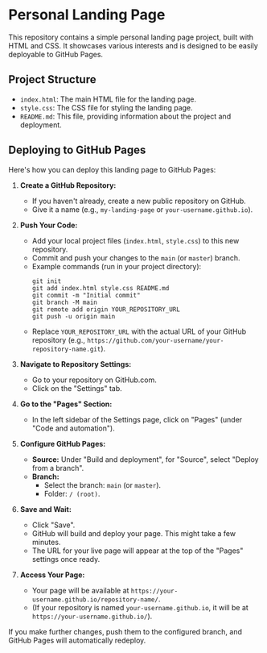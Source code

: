 # Personal Landing Page

This repository contains a simple personal landing page project, built with HTML and CSS. It showcases various interests and is designed to be easily deployable to GitHub Pages.

## Project Structure

- `index.html`: The main HTML file for the landing page.
- `style.css`: The CSS file for styling the landing page.
- `README.md`: This file, providing information about the project and deployment.

## Deploying to GitHub Pages

Here's how you can deploy this landing page to GitHub Pages:

1.  **Create a GitHub Repository:**
    *   If you haven't already, create a new public repository on GitHub.
    *   Give it a name (e.g., `my-landing-page` or `your-username.github.io`).

2.  **Push Your Code:**
    *   Add your local project files (`index.html`, `style.css`) to this new repository.
    *   Commit and push your changes to the `main` (or `master`) branch.
    *   Example commands (run in your project directory):
        ```
        git init
        git add index.html style.css README.md
        git commit -m "Initial commit"
        git branch -M main
        git remote add origin YOUR_REPOSITORY_URL
        git push -u origin main
        ```
    *   Replace `YOUR_REPOSITORY_URL` with the actual URL of your GitHub repository (e.g., `https://github.com/your-username/your-repository-name.git`).

3.  **Navigate to Repository Settings:**
    *   Go to your repository on GitHub.com.
    *   Click on the "Settings" tab.

4.  **Go to the "Pages" Section:**
    *   In the left sidebar of the Settings page, click on "Pages" (under "Code and automation").

5.  **Configure GitHub Pages:**
    *   **Source:** Under "Build and deployment", for "Source", select "Deploy from a branch".
    *   **Branch:**
        *   Select the branch: `main` (or `master`).
        *   Folder: `/ (root)`.

6.  **Save and Wait:**
    *   Click "Save".
    *   GitHub will build and deploy your page. This might take a few minutes.
    *   The URL for your live page will appear at the top of the "Pages" settings once ready.

7.  **Access Your Page:**
    *   Your page will be available at `https://your-username.github.io/repository-name/`.
    *   (If your repository is named `your-username.github.io`, it will be at `https://your-username.github.io/`).

If you make further changes, push them to the configured branch, and GitHub Pages will automatically redeploy.
